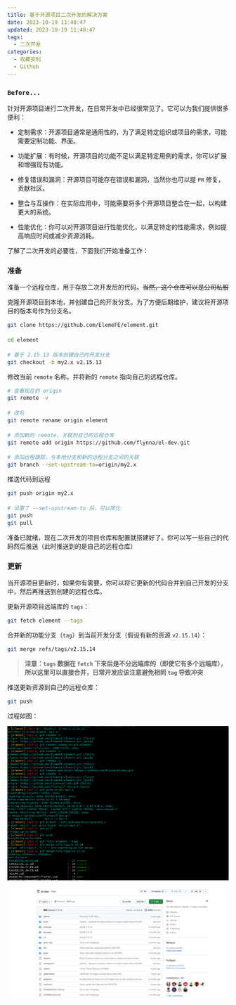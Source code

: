 ```yaml
---
title: 基于开源项目二次开发的解决方案
date: 2023-10-19 11:48:47
updated: 2023-10-19 11:48:47
tags:
  - 二次开发
categories:
  - 收藏安利
  - Github
---
```


### `Before...`

针对开源项目进行二次开发，在日常开发中已经很常见了。它可以为我们提供很多便利：

- 定制需求：开源项目通常是通用性的，为了满足特定组织或项目的需求，可能需要定制功能、界面。

- 功能扩展：有时候，开源项目的功能不足以满足特定用例的需求，你可以扩展和增强现有功能。

- 修复错误和漏洞：开源项目可能存在错误和漏洞，当然你也可以提 `PR` 修复，贡献社区。

- 整合与互操作：在实际应用中，可能需要将多个开源项目整合在一起，以构建更大的系统。

- 性能优化：你可以对开源项目进行性能优化，以满足特定的性能需求，例如提高响应时间或减少资源消耗。

<!-- more -->

了解了二次开发的必要性，下面我们开始准备工作：

### 准备

准备一个远程仓库，用于存放二次开发后的代码。~~当然，这个仓库可以是公司私服~~

克隆开源项目到本地，并创建自己的开发分支。为了方便后期维护，建议将开源项目的版本号作为分支名。

```bash
git clone https://github.com/ElemeFE/element.git

cd element

# 基于 2.15.13 版本创建自己的开发分支
git checkout -b my2.x v2.15.13
```

修改当前 `remote` 名称，并将新的 `remote` 指向自己的远程仓库。

```bash
# 查看现在的 origin
git remote -v

# 改名
git remote rename origin element

# 添加新的 remote，关联到自己的远程仓库
git remote add origin https://github.com/flynna/el-dev.git

# 添加远程跟踪，与本地分支和新的远程分支之间的关联
git branch --set-upstream-to=origin/my2.x
```

推送代码到远程

```bash
git push origin my2.x

# 设置了 --set-upstream-to 后，可以简化
git push
git pull
```

准备已就绪，现在二次开发的项目仓库和配置就搭建好了。你可以写一些自己的代码然后推送（此时推送到的是自己的远程仓库）

### 更新

当开源项目更新时，如果你有需要，你可以将它更新的代码合并到自己开发的分支中，然后再推送到创建的远程仓库。

更新开源项目远端库的 `tags`：

```bash
git fetch element --tags
```

合并新的功能分支（`tag`）到当前开发分支（假设有新的资源 `v2.15.14`）：

```bash
git merge refs/tags/v2.15.14
```

> **注意：`tags` 数据在 `fetch` 下来后是不分远端库的（即使它有多个远端库），所以这里可以直接合并，日常开发应该注意避免相同 `tag` 导致冲突**

推送更新资源到自己的远程仓库：

```bash
git push
```

过程如图：

[![second-development-p1](/images/posts/second-development/p1.png)](/images/posts/second-development/p1.png)

[![second-development-p2](/images/posts/second-development/p2.png)](/images/posts/second-development/p2.png)
